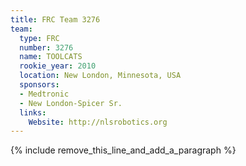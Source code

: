 ```yaml
---
title: FRC Team 3276
team:
  type: FRC
  number: 3276
  name: TOOLCATS
  rookie_year: 2010
  location: New London, Minnesota, USA
  sponsors:
  - Medtronic
  - New London-Spicer Sr.
  links:
    Website: http://nlsrobotics.org
---
```


{% include remove_this_line_and_add_a_paragraph %}